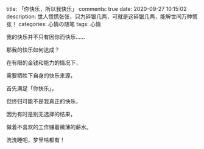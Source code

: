 title: 「你快乐，所以我快乐」
comments: true
date: 2020-09-27 10:15:02
description: 世人慌慌张张，只为碎银几两，可就是这碎银几两，能解世间万种慌张！
categories: 心情の随笔
tags: 心情



我的快乐并不只有因你而快乐......

那我的快乐如何达成？

在有限的金钱和能力的情况下，

需要牺牲下自身的快乐来源，

首先满足「你快乐」。

但终归可能不是我真正的快乐，

因为有时是别无选择的结果，

做着不喜欢的工作赚着微薄的薪水。

洗洗睡吧，梦里啥都有！

